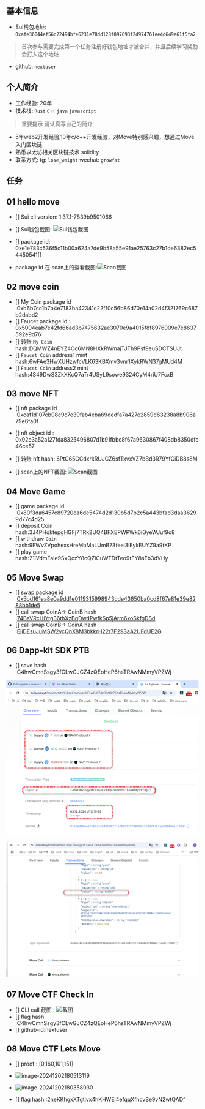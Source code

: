 ## 基本信息

- Sui钱包地址: `0xafe36044ef56d22494bfe6231e78dd128f097693f2d974761ee4d649e61f5fa2`
> 首次参与需要完成第一个任务注册好钱包地址才被合并，并且后续学习奖励会打入这个地址
- github: `nextuser`

## 个人简介
- 工作经验: 20年
- 技术栈: `Rust` `C++` `java` `javascript` 
> 重要提示 请认真写自己的简介
- 5年web2开发经验,10年c/c++开发经验，对Move特别感兴趣，想通过Move入门区块链
- 熟悉以太坊相关区块链技术 solidity
- 联系方式: tg: `lose_weight`  wechat: `growfat`


## 任务

##   01 hello move  
- [] Sui cli version: 1.37.1-7839b9501066

- [] Sui钱包截图: ![Sui钱包截图](images/image-20241113222340749.png) 

- [] package id: 0xe1e783c536f5c11b00a624a7de9b58a55e91ae25763c27b1de6382ec54450541[] 

- package id 在 scan上的查看截图:![Scan截图](images/image-20241113230252716.png)

  

  
##   02 move coin
- [] My Coin package id :0xb6b7cc1b7b4e7183ba42341c22f10c56b86d70e14a02d4f321769c687b2dabd2
- [] Faucet package id : 0x5004eab7e42fd66ad3b7475632ae3070e9a4015f8f8976009e7e8637592e9d76
- [] 转账 `My Coin` hash:DQMWZ4nEYZ4Cc6MN8HXkRWmajTJTh9Psf9euSDCTSUJt
- [] `Faucet Coin` address1 mint hash:6wFAe3HwXUHzwfcVLK63KBXmv3vnr1XykRWN37gMUd4M
- [] `Faucet Coin` address2 mint hash:4S49DwS3ZkXKcQ7aTr4USyL9sowe9324CyM4riU7FcxB

##   03 move NFT

- [] nft package id :0xcaf1d107eb08c9c7e39fab4eba69dedfa7a427e2859d63238a8b906a79e6fa0f

- [] nft object id : 0x92e3a52a127fda8325496807d1b91fbbc8f67a9630867f408db8350dfc46ce57

- [] 转账 nft  hash: 6PtC65GCdxrkRUJCZ6sfTxvxVZ7bBd3R79YfCiDB8s8M

- [] scan上的NFT截图: ![Scan截图](images/image-20241114000654688.png)

##   04 Move Game
- [] game package id :0x80f3da6457c89720ca6de5474d2d130b5d7b2c5a443bfad3daa36299d77c4d25
- [] deposit Coin hash:3J4PHqktepgHGFj7TRk2UQ4BFXEPWPWk6iGyeWJuf9o8
- [] withdraw `Coin` hash:9FWvZVpohexsHreMbMaLUmB73feei3iEykEUYZ9a9tKP
- [] play game hash:21iVdmFaie9SxQczY8cQZiCuWFDtTeo9tEY8sFb3dVHy

##   05 Move Swap
- [] swap package id :[0x5bd161ea8e0a9dd1e0119315998943cde43650ba0cd8f67e81e39e8288bb1de5](https://suiscan.xyz/mainnet/tx/EjiDEsuJuMSW2vcQnX8M3bkkrH22r7F29SaA2UFdUE2G)
- [] call swap CoinA-> CoinB  hash :[74BaVRcHiYtg36thXzBqDwdPwfkSp5jArm6xoSkfgDSd](https://suiscan.xyz/mainnet/tx/74BaVRcHiYtg36thXzBqDwdPwfkSp5jArm6xoSkfgDSd)
- [] call swap CoinB-> CoinA  hash :[EjiDEsuJuMSW2vcQnX8M3bkkrH22r7F29SaA2UFdUE2G](https://suiscan.xyz/mainnet/tx/EjiDEsuJuMSW2vcQnX8M3bkkrH22r7F29SaA2UFdUE2G)

##   06 Dapp-kit SDK PTB
- [] save hash :C4hwCmnSsgy3fCLwGJCZ4zQEoHeP6hsTRAwNMmyVPZWj

![image-20241203234406377](images/image-20241203234406377.png)

![image-20241203234510520](images/image-20241203234510520.png)

##   07 Move CTF Check In

- [] CLI call 截图 : ![截图](images/image-20241130191834237.png)
- [] flag hash :C4hwCmnSsgy3fCLwGJCZ4zQEoHeP6hsTRAwNMmyVPZWj
- [] github-id:nextuser

##   08 Move CTF Lets Move

- [] proof :    [0,160,101,151]

- ![image-20241202180513119](images/image-20241202180513119.png)

- ![image-20241202180358030](images/image-20241202180358030.png)
- [] flag hash :2neKKhgxXTgtivx4hKHWEi4efqqXfhcvSe9vN2wtQADf

